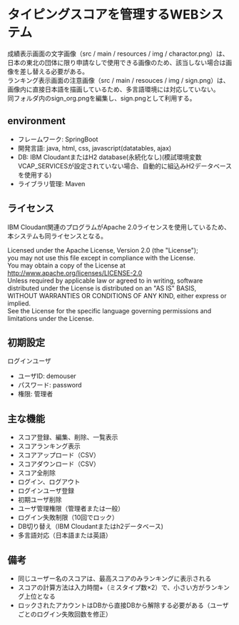 # タイピングスコアを管理するWEBシステム
成績表示画面の文字画像（src / main / resources / img / charactor.png）は、日本の東北の団体に限り申請なしで使用できる画像のため、該当しない場合は画像を差し替える必要がある。  
ランキング表示画面の注意画像（src / main / resouces / img / sign.png）は、画像内に直接日本語を描画しているため、多言語環境には対応していない。  
同フォルダ内のsign_org.pngを編集し、sign.pngとして利用する。  

## environment
* フレームワーク: SpringBoot
* 開発言語: java, html, css, javascript(datatables, ajax)
* DB: IBM CloudantまたはH2 database(永続化なし)(模試環境変数VCAP_SERVICESが設定されていない場合、自動的に組込みH2データベースを使用する)
* ライブラリ管理: Maven

## ライセンス
IBM Cloudant関連のプログラムがApache 2.0ライセンスを使用しているため、本システムも同ライセンスとなる。

Licensed under the Apache License, Version 2.0 (the "License");  
you may not use this file except in compliance with the License.  
You may obtain a copy of the License at  
http://www.apache.org/licenses/LICENSE-2.0  
Unless required by applicable law or agreed to in writing, software  
distributed under the License is distributed on an "AS IS" BASIS,  
WITHOUT WARRANTIES OR CONDITIONS OF ANY KIND, either express or implied.  
See the License for the specific language governing permissions and  
limitations under the License.

## 初期設定
ログインユーザ 
* ユーザID: demouser
* パスワード: password
* 権限: 管理者

## 主な機能
* スコア登録、編集、削除、一覧表示
* スコアランキング表示
* スコアアップロード（CSV）
* スコアダウンロード（CSV）
* スコア全削除
* ログイン、ログアウト
* ログインユーザ登録
* 初期ユーザ削除
* ユーザ管理権限（管理者または一般）
* ログイン失敗制限（10回でロック）
* DB切り替え（IBM Cloudantまたはh2データベース)
* 多言語対応（日本語または英語）

## 備考
* 同じユーザー名のスコアは、最高スコアのみランキングに表示される
* スコアの計算方法は入力時間+（ミスタイプ数×2）で、小さい方がランキング上位となる
* ロックされたアカウントはDBから直接DBから解除する必要がある（ユーザごとのログイン失敗回数を修正）
